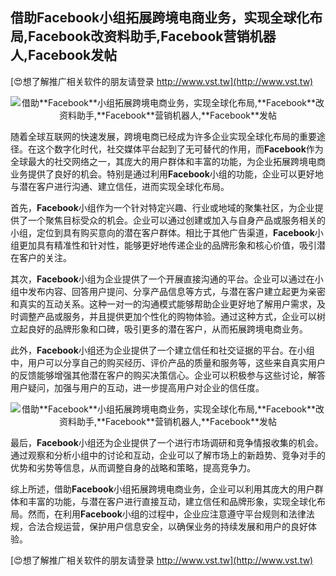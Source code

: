 ## **借助**Facebook**小组拓展跨境电商业务，实现全球化布局,**Facebook**改资料助手,**Facebook**营销机器人,**Facebook**发帖**

[😍想了解推广相关软件的朋友请登录 http://www.vst.tw](http://www.vst.tw)

 <center><img src="https://vst.tw/MP4/tuiguang/png/0.png" alt="借助**Facebook**小组拓展跨境电商业务，实现全球化布局,**Facebook**改资料助手,**Facebook**营销机器人,**Facebook**发帖"></center>

随着全球互联网的快速发展，跨境电商已经成为许多企业实现全球化布局的重要途径。在这个数字化时代，社交媒体平台起到了无可替代的作用，而**Facebook**作为全球最大的社交网络之一，其庞大的用户群体和丰富的功能，为企业拓展跨境电商业务提供了良好的机会。特别是通过利用**Facebook**小组的功能，企业可以更好地与潜在客户进行沟通、建立信任，进而实现全球化布局。

首先，**Facebook**小组作为一个针对特定兴趣、行业或地域的聚集社区，为企业提供了一个聚焦目标受众的机会。企业可以通过创建或加入与自身产品或服务相关的小组，定位到具有购买意向的潜在客户群体。相比于其他广告渠道，**Facebook**小组更加具有精准性和针对性，能够更好地传递企业的品牌形象和核心价值，吸引潜在客户的关注。

其次，**Facebook**小组为企业提供了一个开展直接沟通的平台。企业可以通过在小组中发布内容、回答用户提问、分享产品信息等方式，与潜在客户建立起更为亲密和真实的互动关系。这种一对一的沟通模式能够帮助企业更好地了解用户需求，及时调整产品或服务，并且提供更加个性化的购物体验。通过这种方式，企业可以树立起良好的品牌形象和口碑，吸引更多的潜在客户，从而拓展跨境电商业务。

此外，**Facebook**小组还为企业提供了一个建立信任和社交证据的平台。在小组中，用户可以分享自己的购买经历、评价产品的质量和服务等，这些来自真实用户的反馈能够增强其他潜在客户的购买决策信心。企业可以积极参与这些讨论，解答用户疑问，加强与用户的互动，进一步提高用户对企业的信任度。

 <center><img src="https://vst.tw/MP4/tuiguang/png/8.png" alt="借助**Facebook**小组拓展跨境电商业务，实现全球化布局,**Facebook**改资料助手,**Facebook**营销机器人,**Facebook**发帖"></center>

最后，**Facebook**小组还为企业提供了一个进行市场调研和竞争情报收集的机会。通过观察和分析小组中的讨论和互动，企业可以了解市场上的新趋势、竞争对手的优势和劣势等信息，从而调整自身的战略和策略，提高竞争力。

综上所述，借助**Facebook**小组拓展跨境电商业务，企业可以利用其庞大的用户群体和丰富的功能，与潜在客户进行直接互动，建立信任和品牌形象，实现全球化布局。然而，在利用**Facebook**小组的过程中，企业应注意遵守平台规则和法律法规，合法合规运营，保护用户信息安全，以确保业务的持续发展和用户的良好体验。

[😍想了解推广相关软件的朋友请登录 http://www.vst.tw](http://www.vst.tw)



